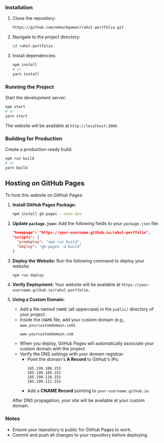 ### Installation

1. Clone the repository:
   ```bash
   https://github.com/omkarbpawar/rahul-portfolio.git
   ```

2. Navigate to the project directory:
   ```bash
   cd rahul-portfolio
   ```

3. Install dependencies:
   ```bash
   npm install
   # or
   yarn install
   ```

### Running the Project

Start the development server:
```bash
npm start
# or
yarn start
```

The website will be available at `http://localhost:3000`.

### Building for Production

Create a production-ready build:
```bash
npm run build
# or
yarn build
```


## Hosting on GitHub Pages

To host this website on GitHub Pages:

1. **Install GitHub Pages Package:**
   ```bash
   npm install gh-pages --save-dev
   ```

2. **Update `package.json`:**
   Add the following fields to your `package.json` file:
   ```json
   "homepage": "https://your-username.github.io/rahul-portfolio",
   "scripts": {
     "predeploy": "npm run build",
     "deploy": "gh-pages -d build"
   }
   ```

3. **Deploy the Website:**
   Run the following command to deploy your website:
   ```bash
   npm run deploy
   ```

4. **Verify Deployment:**
   Your website will be available at `https://your-username.github.io/rahul-portfolio`.

5. **Using a Custom Domain:**
   - Add a file named `CNAME` (all uppercase) in the `public/` directory of your project.
   - Inside the `CNAME` file, add your custom domain (e.g., `www.yourcustomdomain.com`).
     ```plaintext
     www.yourcustomdomain.com
     ```
   - When you deploy, GitHub Pages will automatically associate your custom domain with the project.
   - Verify the DNS settings with your domain registrar:
     - Point the domain's **A Record** to GitHub's IPs:
       ```
       185.199.108.153
       185.199.109.153
       185.199.110.153
       185.199.111.153
       ```
     - Add a **CNAME Record** pointing to `your-username.github.io`.

   After DNS propagation, your site will be available at your custom domain.

### Notes
- Ensure your repository is public for GitHub Pages to work.
- Commit and push all changes to your repository before deploying.
